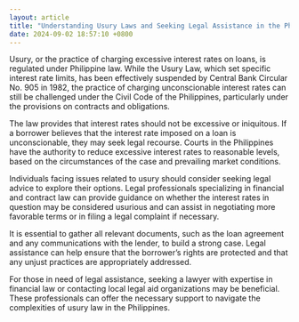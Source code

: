 ```yaml
---
layout: article
title: "Understanding Usury Laws and Seeking Legal Assistance in the Philippines"
date: 2024-09-02 18:57:10 +0800
---
```


<p>Usury, or the practice of charging excessive interest rates on loans, is regulated under Philippine law. While the Usury Law, which set specific interest rate limits, has been effectively suspended by Central Bank Circular No. 905 in 1982, the practice of charging unconscionable interest rates can still be challenged under the Civil Code of the Philippines, particularly under the provisions on contracts and obligations.</p><p>The law provides that interest rates should not be excessive or iniquitous. If a borrower believes that the interest rate imposed on a loan is unconscionable, they may seek legal recourse. Courts in the Philippines have the authority to reduce excessive interest rates to reasonable levels, based on the circumstances of the case and prevailing market conditions.</p><p>Individuals facing issues related to usury should consider seeking legal advice to explore their options. Legal professionals specializing in financial and contract law can provide guidance on whether the interest rates in question may be considered usurious and can assist in negotiating more favorable terms or in filing a legal complaint if necessary.</p><p>It is essential to gather all relevant documents, such as the loan agreement and any communications with the lender, to build a strong case. Legal assistance can help ensure that the borrower’s rights are protected and that any unjust practices are appropriately addressed.</p><p>For those in need of legal assistance, seeking a lawyer with expertise in financial law or contacting local legal aid organizations may be beneficial. These professionals can offer the necessary support to navigate the complexities of usury law in the Philippines.</p>
